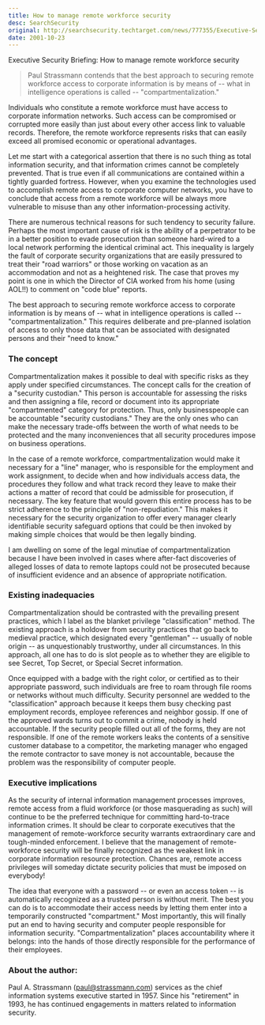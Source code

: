```yaml
---
title: How to manage remote workforce security
desc: SearchSecurity
original: http://searchsecurity.techtarget.com/news/777355/Executive-Security-Briefing-How-to-manage-remote-workforce-security
date: 2001-10-23
---
```


Executive Security Briefing: How to manage remote workforce security

> Paul Strassmann contends that the best approach to securing remote
> workforce access to corporate information is by means of -- what in
> intelligence operations is called -- "compartmentalization."

Individuals who constitute a remote workforce must have access to corporate information networks. Such access can be compromised or corrupted more easily than just about every other access link to valuable records. Therefore, the remote workforce represents risks that can easily exceed all promised economic or operational advantages.

Let me start with a categorical assertion that there is no such thing as total information security, and that information crimes cannot be completely prevented. That is true even if all communications are contained within a tightly guarded fortress. However, when you examine the technologies used to accomplish remote access to corporate computer networks, you have to conclude that access from a remote workforce will be always more vulnerable to misuse than any other information-processing activity.

There are numerous technical reasons for such tendency to security failure. Perhaps the most important cause of risk is the ability of a perpetrator to be in a better position to evade prosecution than someone hard-wired to a local network performing the identical criminal act. This inequality is largely the fault of corporate security organizations that are easily pressured to treat their "road warriors" or those working on vacation as an accommodation and not as a heightened risk. The case that proves my point is one in which the Director of CIA worked from his home (using AOL!!) to comment on "code blue" reports.

The best approach to securing remote workforce access to corporate information is by means of -- what in intelligence operations is called -- "compartmentalization." This requires deliberate and pre-planned isolation of access to only those data that can be associated with designated persons and their "need to know."


### The concept 

Compartmentalization makes it possible to deal with specific risks as they apply under specified circumstances. The concept calls for the creation of a "security custodian." This person is accountable for assessing the risks and then assigning a file, record or document into its appropriate "compartmented" category for protection. Thus, only businesspeople can be accountable "security custodians." They are the only ones who can make the necessary trade-offs between the worth of what needs to be protected and the many inconveniences that all security procedures impose on business operations.

In the case of a remote workforce, compartmentalization would make it necessary for a "line" manager, who is responsible for the employment and work assignment, to decide when and how individuals access data, the procedures they follow and what track record they leave to make their actions a matter of record that could be admissible for prosecution, if necessary. The key feature that would govern this entire process has to be strict adherence to the principle of "non-repudiation." This makes it necessary for the security organization to offer every manager clearly identifiable security safeguard options that could be then invoked by making simple choices that would be then legally binding.

I am dwelling on some of the legal minutiae of compartmentalization because I have been involved in cases where after-fact discoveries of alleged losses of data to remote laptops could not be prosecuted because of insufficient evidence and an absence of appropriate notification.

### Existing inadequacies

Compartmentalization should be contrasted with the prevailing present practices, which I label as the blanket privilege "classification" method. The existing approach is a holdover from security practices that go back to medieval practice, which designated every "gentleman" -- usually of noble origin -- as unquestionably trustworthy, under all circumstances. In this approach, all one has to do is slot people as to whether they are eligible to see Secret, Top Secret, or Special Secret information.

Once equipped with a badge with the right color, or certified as to their appropriate password, such individuals are free to roam through file rooms or networks without much difficulty. Security personnel are wedded to the "classification" approach because it keeps them busy checking past employment records, employee references and neighbor gossip. If one of the approved wards turns out to commit a crime, nobody is held accountable. If the security people filled out all of the forms, they are not responsible. If one of the remote workers leaks the contents of a sensitive customer database to a competitor, the marketing manager who engaged the remote contractor to save money is not accountable, because the problem was the responsibility of computer people.


### Executive implications 

As the security of internal information management processes improves, remote access from a fluid workforce (or those masquerading as such) will continue to be the preferred technique for committing hard-to-trace information crimes. It should be clear to corporate executives that the management of remote-workforce security warrants extraordinary care and tough-minded enforcement. I believe that the management of remote-workforce security will be finally recognized as the weakest link in corporate information resource protection. Chances are, remote access privileges will someday dictate security policies that must be imposed on everybody!

The idea that everyone with a password -- or even an access token -- is automatically recognized as a trusted person is without merit. The best you can do is to accommodate their access needs by letting them enter into a temporarily constructed "compartment." Most importantly, this will finally put an end to having security and computer people responsible for information security. "Compartmentalization" places accountability where it belongs: into the hands of those directly responsible for the performance of their employees.


### About the author: 

Paul A. Strassmann (paul@strassmann.com) services as the chief
information systems executive started in 1957. Since his "retirement"
in 1993, he has continued engagements in matters related to
information security.
